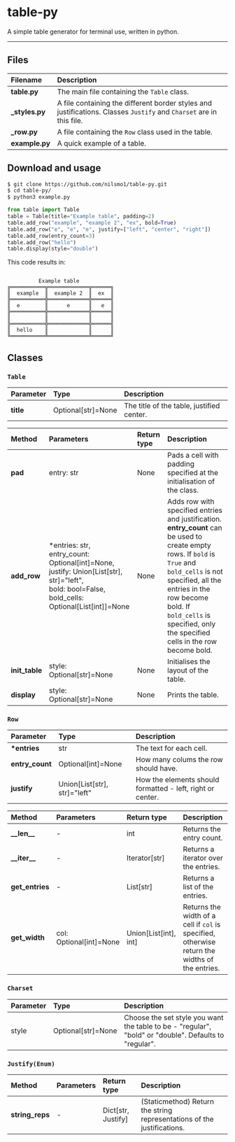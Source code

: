 # table-py
A simple table generator for terminal use, written in python.
***
## Files
| __Filename__ | __Description__ |
| :--- | :--- |
| __table.py__ | The main file containing the `Table` class. |
| __\_styles.py__ | A file containing the different border styles and justifications. Classes `Justify` and `Charset` are in this file. |
| __\_row.py__ | A file containing the `Row` class used in the table. |
| __example.py__ | A quick example of a table. |

## Download and usage
```bash
$ git clone https://github.com/nilsmo1/table-py.git
$ cd table-py/
$ python3 example.py
```
```py
from table import Table
table = Table(title="Example table", padding=2)
table.add_row("example", "example 2", "ex", bold=True)
table.add_row("e", "e", "e", justify=["left", "center", "right"])
table.add_row(entry_count=3)
table.add_row("hello")
table.display(style="double")
```
This code results in:
```

          Example table
╔═══════════╦═════════════╦══════╗
║  example  ║  example 2  ║  ex  ║
╠═══════════╬═════════════╬══════╣
║  e        ║      e      ║   e  ║
╠═══════════╬═════════════╬══════╣
║           ║             ║      ║
╠═══════════╬═════════════╬══════╣
║  hello    ║             ║      ║
╚═══════════╩═════════════╩══════╝
```

## Classes
### `Table`
| __Parameter__ | __Type__ | __Description__ |
| :--- | :--- | :--- | 
| __title__ | Optional[str]=None | The title of the table, justified center. || __padding__ | int=1 | How many spaces the cells are padded with to the left and right. |

| __Method__ | __Parameters__ | __Return type__ | __Description__ |
| :--- | :--- | :--- | :--- |
| __pad__ | entry: str | None | Pads a cell with padding specified at the initialisation of the class. |
| __add_row__ | \*entries: str,<br />entry_count: Optional[int]=None,<br />justify: Union[List[str], str]="left",<br />bold: bool=False,<br />bold_cells: Optional[List[int]]=None | None | Adds row with specified entries and justification. __entry_count__ can be used to create empty rows. If `bold` is `True` and `bold_cells` is not specified, all the entries in the row become bold. If `bold_cells` is specified, only the specified cells in the row become bold. |
| __init_table__ | style: Optional[str]=None | None | Initialises the layout of the table. |
| __display__ | style: Optional[str]=None | None | Prints the table. |

### `Row`
| __Parameter__ | __Type__ | __Description__ |
| :--- | :--- | :--- | 
| __\*entries__ | str | The text for each cell. |
| __entry_count__ | Optional[int]=None | How many colums the row should have. |
| __justify__ | Union[List[str], str]="left" | How the elements should formatted - left, right or center. |

| __Method__ | __Parameters__ | __Return type__ | __Description__ |
| :--- | :--- | :--- | :--- |
| __\_\_len\_\___ | - | int | Returns the entry count. |
| __\_\_iter\_\___ | - | Iterator[str] | Returns a iterator over the entries. |
| __get_entries__ | - | List[str] | Returns a list of the entries. |
| __get_width__ | col: Optional[int]=None | Union[List[int], int] | Returns the width of a cell if `col` is specified, otherwise return the widths of the entries. |

### `Charset`
| __Parameter__ | __Type__ | __Description__ |
| :--- | :--- | :--- | 
| style | Optional[str]=None | Choose the set style you want the table to be - "regular", "bold" or "double". Defaults to "regular". |

### `Justify(Enum)`
| __Method__ | __Parameters__ | __Return type__ | __Description__ |
| :--- | :--- | :--- | :--- |
| __string_reps__ | - | Dict[str, Justify] | (Staticmethod) Return the string representations of the justifications. |
